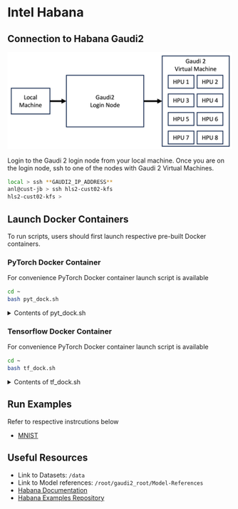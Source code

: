 # Intel Habana  

## Connection to Habana Gaudi2

![Gaudi2 connection diagram](./habana-connection-diagram.png)

Login to the Gaudi 2 login node from your local machine.
Once you are on the login node, ssh to one of the nodes with Gaudi 2 Virtual Machines.

```bash
local > ssh **GAUDI2_IP_ADDRESS**
anl@cust-jb > ssh hls2-cust02-kfs
hls2-cust02-kfs > 
```

## Launch Docker Containers  

To run scripts, users should first launch respective pre-built Docker containers. 

### PyTorch Docker Container

For convenience PyTorch Docker container launch script is available 
```bash
cd ~
bash pyt_dock.sh
```

<details>
  <summary>Contents of pyt_dock.sh</summary>

  ```bash
    #!/bin/bash

    docker ps | grep -wq pytorch_gaudi2 2>/dev/null
    if [ $? == 0 ]; then
    docker stop pytorch_gaudi2
    sleep 2
    fi

    #home_dir=`echo $HOME | cut -f4 -d'/'`
    home_dir="/home/anl"

    docker run -it --runtime=habana -e HABANA_VISIBLE_DEVICES=all -e OMPI_MCA_btl_vader_single_copy_mechanism=none --rm --cap-add=sys_nice --net=host --ipc=host \
    -v ${home_dir}/gaudi2_root/Model-References/:/root/Model-References \
    -v ${home_dir}/gaudi2_root/:/root/gaudi2_root -v /software/data/:/software/data/\
    -v /data:/data/ --name pytorch_gaudi2 --workdir=/root/gaudi2_root \
    vault.habana.ai/gaudi-docker/1.11.0/ubuntu20.04/habanalabs/pytorch-installer-2.0.1:latest
  ```
</details>

### Tensorflow Docker Container

For convenience PyTorch Docker container launch script is available 
```bash
cd ~
bash tf_dock.sh
```
<details>
  <summary>Contents of tf_dock.sh</summary>

  ```bash
    #!/bin/bash

    docker ps | grep -wq tf_gaudi2 2>/dev/null
    if [ $? == 0 ]; then
    docker stop tf_gaudi2
    sleep 2
    fi

    #home_dir=`echo $HOME | cut -f4 -d'/'`
    home_dir="/home/anl"

    docker run -it --runtime=habana -e HABANA_VISIBLE_DEVICES=all -e OMPI_MCA_btl_vader_single_copy_mechanism=none --rm --cap-add=sys_nice \
    --net=host -v /data:/data/ \
    -v ${home_dir}/gaudi2_root/Model-References:/root/Model-References \
    -v ${home_dir}/gaudi2_root/:/root/gaudi2_root --name tf_gaudi2 --workdir=/root/gaudi2_root \
    vault.habana.ai/gaudi-docker/1.8.0/ubuntu20.04/habanalabs/tensorflow-installer-tf-cpu-2.11.0:latest
  ```
</details>


## Run Examples

Refer to respective instrcutions below 
* [MNIST](./mnist.md)


## Useful Resources 

* Link to Datasets: `/data`
* Link to Model references: `/root/gaudi2_root/Model-References`
* [Habana Documentation](https://docs.habana.ai/en/latest/)
* [Habana Examples Repository](https://github.com/HabanaAI/Model-References)

